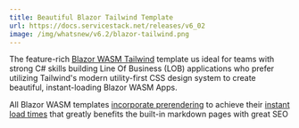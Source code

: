 ```yaml
---
title: Beautiful Blazor Tailwind Template
url: https://docs.servicestack.net/releases/v6_02
image: /img/whatsnew/v6.2/blazor-tailwind.png
---
```


The feature-rich [Blazor WASM Tailwind](https://docs.servicestack.net/templates-blazor-tailwind) template us ideal for teams with strong C# skills building Line Of Business (LOB) applications who prefer utilizing Tailwind's modern utility-first CSS design system to create beautiful, instant-loading Blazor WASM Apps.

All Blazor WASM templates [incorporate prerendering](https://blazor-tailwind.jamstacks.net/docs/prerender) to achieve their [instant load times](https://blazor-tailwind.jamstacks.net) that greatly benefits the built-in markdown pages with great SEO
